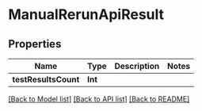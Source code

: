 # ManualRerunApiResult

## Properties
Name | Type | Description | Notes
------------ | ------------- | ------------- | -------------
**testResultsCount** | **Int** |  | 

[[Back to Model list]](../README.md#documentation-for-models) [[Back to API list]](../README.md#documentation-for-api-endpoints) [[Back to README]](../README.md)


